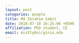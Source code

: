 ```yaml
---
layout: post
categories: people
title: Md Ibrahim Sabit
date: 2018-07-18 16:25:06 +0500
affiliation: PhD student, CE
email: mis5ty@virginia.edu
---
```

